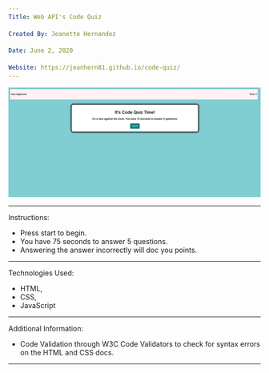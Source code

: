 ```yaml
---
Title: Web API's Code Quiz

Created By: Jeanette Hernandez

Date: June 2, 2020

Website: https://jeanhern81.github.io/code-quiz/
---
```


![Screenshot](screenshot.JPG)

---
Instructions:

- Press start to begin.
- You have 75 seconds to answer 5 questions.
- Answering the answer incorrectly will doc  you points. 

---
Technologies Used:

- HTML, 
- CSS, 
- JavaScript

---
Additional Information:

- Code Validation through W3C Code Validators to check for syntax errors on the  HTML and CSS docs.
---
